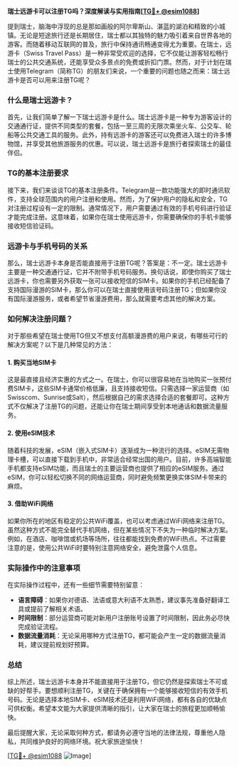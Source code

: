 **瑞士远游卡可以注册TG吗？深度解读与实用指南[[TG💪+ @esim1088](https://t.me/s/esim1088)]**

提到瑞士，脑海中浮现的总是那如画般的阿尔卑斯山、湛蓝的湖泊和精致的小城镇。无论是短途旅行还是长期居住，瑞士都以其独特的魅力吸引着来自世界各地的游客。而随着移动互联网的普及，旅行中保持通讯畅通变得尤为重要。在瑞士，远游卡（Swiss Travel Pass）是一种非常受欢迎的选择，它不仅能让游客轻松畅行瑞士的公共交通系统，还能享受众多景点的免费或折扣门票。然而，对于计划在瑞士使用Telegram（简称TG）的朋友们来说，一个重要的问题也随之而来：瑞士远游卡是否可以用来注册TG呢？

### 什么是瑞士远游卡？

首先，让我们简单了解一下瑞士远游卡是什么。瑞士远游卡是一种专为游客设计的交通通行证，提供不同类型的套餐，包括一至三周的无限次乘坐火车、公交车、轮船等公共交通工具的服务。此外，持有远游卡的游客还可以免费进入瑞士的许多博物馆，并享受其他旅游服务的优惠。可以说，瑞士远游卡是旅行者探索瑞士的最佳伴侣。

### TG的基本注册要求

接下来，我们来谈谈TG的基本注册条件。Telegram是一款功能强大的即时通讯软件，支持全球范围内的用户注册和使用。然而，为了保护用户的隐私和安全，TG对注册过程设有一定的限制。通常情况下，用户需要通过有效的手机号码进行验证才能完成注册。这意味着，如果你在瑞士使用远游卡，你需要确保你的手机卡能够接收短信验证码。

### 远游卡与手机号码的关系

那么，瑞士远游卡本身是否能直接用于注册TG呢？答案是：不一定。瑞士远游卡主要是一种交通通行证，它并不附带手机号码服务。换句话说，即使你购买了瑞士远游卡，你也需要另外获取一张可以接收短信的SIM卡。如果你的手机已经配备了支持国际漫游的SIM卡，那么你可以在瑞士直接使用该号码注册TG；但如果你没有国际漫游服务，或者希望节省漫游费用，那么就需要考虑其他的解决方案。

### 如何解决注册问题？

对于那些希望在瑞士使用TG但又不想支付高额漫游费的用户来说，有哪些可行的解决方案呢？以下是几种常见的方法：

#### 1. **购买当地SIM卡**
这是最直接且经济实惠的方式之一。在瑞士，你可以很容易地在当地购买一张预付费SIM卡，这些SIM卡通常价格低廉，且支持接收短信。只需选择一家运营商（如Swisscom、Sunrise或Salt），然后根据自己的需求选择合适的套餐即可。这种方式不仅解决了注册TG的问题，还能让你在瑞士期间享受到本地通话和数据流量服务。

#### 2. **使用eSIM技术**
随着科技的发展，eSIM（嵌入式SIM卡）逐渐成为一种流行的选择。eSIM无需物理卡槽，可以直接下载到手机中，非常适合经常出国的用户。目前，许多高端智能手机都支持eSIM功能，而且瑞士的主要运营商也提供了相应的eSIM服务。通过eSIM，你可以轻松切换不同的网络运营商，同时避免频繁更换实体SIM卡带来的麻烦。

#### 3. **借助WiFi网络**
如果你所在的地区有稳定的公共WiFi覆盖，也可以考虑通过WiFi网络来注册TG。虽然这种方式不能完全替代手机网络，但在某些情况下不失为一种临时解决方案。例如，在酒店、咖啡馆或机场等场所，往往都能找到免费的WiFi热点。不过需要注意的是，使用公共WiFi时要特别注意网络安全，避免泄露个人信息。

### 实际操作中的注意事项

在实际操作过程中，还有一些细节需要特别留意：

- **语言障碍**：如果你对德语、法语或意大利语不太熟悉，建议事先准备好翻译工具或提前了解相关术语。
- **时间限制**：部分运营商可能对新用户注册账号设置了时间限制，因此务必尽快完成验证流程。
- **数据流量消耗**：无论采用哪种方式注册TG，都可能会产生一定的数据流量消耗，建议提前规划好预算。

### 总结

综上所述，瑞士远游卡本身并不能直接用于注册TG，但它仍然是探索瑞士不可或缺的好帮手。要想顺利注册TG，关键在于确保拥有一个能够接收短信的有效手机号码。无论是选择本地SIM卡、eSIM技术还是利用WiFi网络，都有各自的优缺点可供权衡。希望本文能为大家提供清晰的指引，让大家在瑞士的旅程更加顺畅愉快。

最后提醒大家，无论采取何种方式，都请务必遵守当地的法律法规，尊重他人隐私，共同维护良好的网络环境。祝大家旅途愉快！

[[TG💪+ @esim1088](https://t.me/s/esim1088) ![Image](https://i.postimg.cc/4NQfJmqS/Snipaste-2025-05-13-00-14-12.png)]